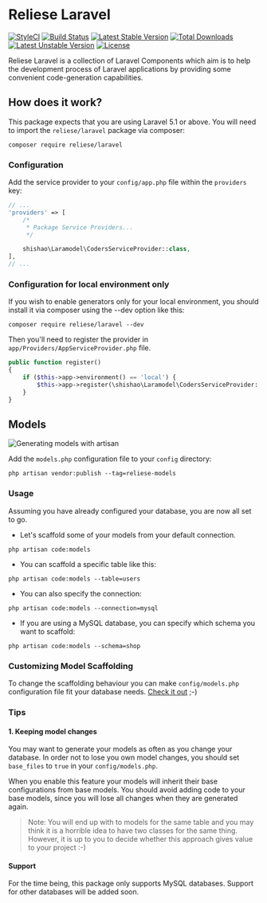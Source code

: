 # Reliese Laravel

[![StyleCI](https://styleci.io/repos/71080508/shield?style=flat)](https://styleci.io/repos/71080508)
[![Build Status](https://travis-ci.org/reliese/laravel.svg?branch=master)](https://travis-ci.org/reliese/laravel)
[![Latest Stable Version](https://poser.pugx.org/reliese/laravel/v/stable)](https://packagist.org/packages/reliese/laravel)
[![Total Downloads](https://poser.pugx.org/reliese/laravel/downloads)](https://packagist.org/packages/reliese/laravel)
[![Latest Unstable Version](https://poser.pugx.org/reliese/laravel/v/unstable)](https://packagist.org/packages/reliese/laravel)
[![License](https://poser.pugx.org/reliese/laravel/license)](https://packagist.org/packages/reliese/laravel)

Reliese Laravel is a collection of Laravel Components which aim is 
to help the development process of Laravel applications by 
providing some convenient code-generation capabilities.

## How does it work?

This package expects that you are using Laravel 5.1 or above.
You will need to import the `reliese/laravel` package via composer:

```shell
composer require reliese/laravel
```

### Configuration

Add the service provider to your `config/app.php` file within the `providers` key:

```php
// ...
'providers' => [
    /*
     * Package Service Providers...
     */

    shishao\Laramodel\CodersServiceProvider::class,
],
// ...
```
### Configuration for local environment only

If you wish to enable generators only for your local environment, you should install it via composer using the --dev option like this:

```shell
composer require reliese/laravel --dev
```

Then you'll need to register the provider in `app/Providers/AppServiceProvider.php` file.

```php
public function register()
{
    if ($this->app->environment() == 'local') {
        $this->app->register(\shishao\Laramodel\CodersServiceProvider::class);
    }
}
```

## Models

![Generating models with artisan](https://cdn-images-1.medium.com/max/800/1*hOa2QxORE2zyO_-ZqJ40sA.png "Making artisan code my Eloquent models")

Add the `models.php` configuration file to your `config` directory:

```shell
php artisan vendor:publish --tag=reliese-models
```

### Usage

Assuming you have already configured your database, you are now all set to go.

- Let's scaffold some of your models from your default connection.

```shell
php artisan code:models
```

- You can scaffold a specific table like this:

```shell
php artisan code:models --table=users
```

- You can also specify the connection:

```shell
php artisan code:models --connection=mysql
```

- If you are using a MySQL database, you can specify which schema you want to scaffold:

```shell
php artisan code:models --schema=shop
```

### Customizing Model Scaffolding

To change the scaffolding behaviour you can make `config/models.php` configuration file
fit your database needs. [Check it out](https://github.com/reliese/laravel/blob/master/config/models.php) ;-)

### Tips

#### 1. Keeping model changes

You may want to generate your models as often as you change your database. In order
not to lose you own model changes, you should set `base_files` to `true` in your `config/models.php`.

When you enable this feature your models will inherit their base configurations from
base models. You should avoid adding code to your base models, since you
will lose all changes when they are generated again.

> Note: You will end up with to models for the same table and you may think it is a horrible idea 
to have two classes for the same thing. However, it is up to you
to decide whether this approach gives value to your project :-)

#### Support

For the time being, this package only supports MySQL databases. Support for other databases will be added soon.
